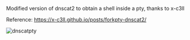 Modified version of dnscat2 to obtain a shell inside a pty, thanks to x-c3ll

Reference: https://x-c3ll.github.io/posts/forkpty-dnscat2/

![dnscatpty](https://user-images.githubusercontent.com/7115563/39865705-0d9a1ca0-544e-11e8-99fa-820913dbe068.png)

